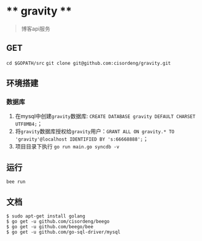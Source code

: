 # ** gravity **
> 博客api服务

## GET
`cd $GOPATH/src`
`git clone git@github.com:cisordeng/gravity.git`

## 环境搭建
### 数据库

1. 在mysql中创建`gravity`数据库: `CREATE DATABASE gravity DEFAULT CHARSET UTF8MB4;`；
2. 将`gravity`数据库授权给`gravity`用户：`GRANT ALL ON gravity.* TO 'gravity'@localhost IDENTIFIED BY 's:66668888';`；
3. 项目目录下执行 `go run main.go syncdb -v`


## 运行

`bee run`

## 文档
```
$ sudo apt-get install golang
$ go get -u github.com/cisordeng/beego
$ go get -u github.com/beego/bee
$ go get -u github.com/go-sql-driver/mysql
```

